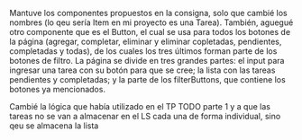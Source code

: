 Mantuve los componentes propuestos en la consigna, solo que cambié los nombres (lo qeu sería Item en mi proyecto es una Tarea). También, aguegué otro componente que es el Button, el cual se usa para todos los botones de la página (agregar, completar, eliminar y eliminar copletadas, pendientes, completadas y todas), de los cuales los tres últimos forman parte de los botones de filtro. La página se divide en tres grandes partes: el input para ingresar una tarea con su botón para que se cree; la lista con las tareas pendientes y completadas; y la parte de los filterButtons, que contiene los botones ya mencionados. 

Cambié la lógica que había utilizado en el TP TODO parte 1 y a que las tareas no se van a almacenar en el LS cada una de forma individual, sino qeu se almacena la lista

